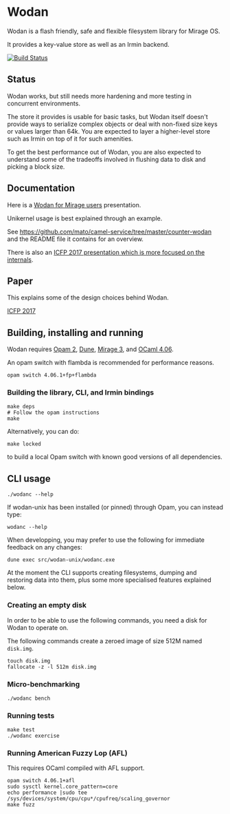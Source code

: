 # Wodan

Wodan is a flash friendly, safe and flexible
filesystem library for Mirage OS.

It provides a key-value store as well as an Irmin backend.

[![Build Status](https://travis-ci.org/mirage/wodan.svg?branch=master)](https://travis-ci.org/mirage/wodan)

## Status

Wodan works, but still needs more hardening and more testing in
concurrent environments.

The store it provides is usable for basic tasks, but Wodan itself
doesn't provide ways to serialize complex objects or deal with
non-fixed size keys or values larger than 64k.  You are expected
to layer a higher-level store such as Irmin on top of it for such
amenities.

To get the best performance out of Wodan, you are also expected
to understand some of the tradeoffs involved in flushing data to
disk and picking a block size.

## Documentation

Here is a [Wodan for Mirage users](https://mirage.github.io/wodan/doc/wodan-for-mirage.html)
presentation.

Unikernel usage is best explained through an example.

See
https://github.com/mato/camel-service/tree/master/counter-wodan
and the README file it contains for an overview.

There is also an [ICFP 2017 presentation which is more focused on the internals](https://g2p.github.io/research/wodan-slides.pdf).

## Paper

This explains some of the design choices behind Wodan.

[ICFP 2017](https://icfp17.sigplan.org/event/ocaml-2017-papers-wodan-a-pure-ocaml-flash-aware-filesystem-library)

## Building, installing and running

Wodan requires [Opam 2][opam], [Dune][dune], [Mirage 3][mirage],
and [OCaml 4.06][ocaml].

An opam switch with flambda is recommended for performance reasons.

```
opam switch 4.06.1+fp+flambda
```

### Building the library, CLI, and Irmin bindings

```
make deps
# Follow the opam instructions
make
```

Alternatively, you can do:
```
make locked
```
to build a local Opam switch with known good versions of all
dependencies.

## CLI usage

```
./wodanc --help
```

If wodan-unix has been installed (or pinned) through Opam,
you can instead type:

```
wodanc --help
```

When developping, you may prefer to use the following for
immediate feedback on any changes:

```
dune exec src/wodan-unix/wodanc.exe
```

At the moment the CLI supports creating filesystems, dumping and
restoring data into them, plus some more specialised features
explained below.

### Creating an empty disk

In order to be able to use the following commands, you need a disk for Wodan to
operate on.

The following commands create a zeroed image of size 512M named `disk.img`.

```
touch disk.img
fallocate -z -l 512m disk.img
```

### Micro-benchmarking

```
./wodanc bench
```

### Running tests

```
make test
./wodanc exercise
```

### Running American Fuzzy Lop (AFL)

This requires OCaml compiled with AFL support.

```
opam switch 4.06.1+afl
sudo sysctl kernel.core_pattern=core
echo performance |sudo tee /sys/devices/system/cpu/cpu*/cpufreq/scaling_governor
make fuzz
```

[opam]: https://opam.ocaml.org/
[dune]: https://github.com/ocaml/dune#installation
[mirage]: https://mirage.io/
[ocaml]: https://ocaml.org/

